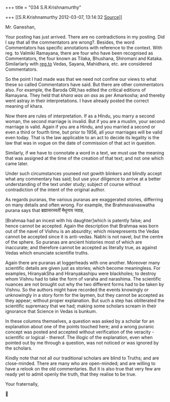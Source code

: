 +++
title = "034 S.R.Krishnamurthy"

+++
[[S.R.Krishnamurthy	2012-03-07, 13:14:32 [Source](https://groups.google.com/g/bvparishat/c/XgnIvVXr-lM)]]



Mr. Ganeshan,



Your posting has just arrived. There are no contradictions in my posting. Did I say that all the commentators are wrong?. Besides, the word Commentators has specific annotations with reference to the context. With reg. to Valmiki Ramayana, there are four who have been recognised as Commentators, the four known as Tilaka, Bhushana, Shiromani and Kataka. Similarlarly with [reg.to](http://reg.to) Vedas, Sayana, Mahidhara, etc. are considered Commentators.



So the point I had made was that we need not confine our views to what these so called Commentators have said. But there are other commentators also. For example, the Baroda ORI,has edited the critical editions of Ramayana. They held that *khara* *was an ass* as per Amarkosha; and thereby went astray in their interpretations. I have already posted the correct meaning of khara.



Now there are rules of interpretation. If as a HIndu, you marry a second woman, the second marriage is invalid. But if you are a muslim, your second marriage is valid. Again if you are a Hindu, and you married a second or even a third or fourth time, but prior to 1956, all your marriages will be valid even today. That is the law applicable to an act to decide its legality is the law that was in vogue on the date of commission of that act in question.

Similarly, if we have to connotate a word in a text, we must use the meaning that was assigned at the time of the creation of that text; and not one which came later.



Under such circumstances youneed not gowith blinkers and blindly accept what any commentary has said; but use your diligence to arrive at a better understanding of the text under study; subject of course without contradiction of the intent of the original author.



As regards puranas, the various puranas are exaggerated stories, differring on many details and often wrong. For example, the Brahmavaivaswatha purana says that ब्रह्मासरस्वतीं मैथुनाय जग्राह, [](https://mail.google.com/mail/html/compose/static_files/goog_1076624960)

\[Brahmaa had an incest with his daughter\]which is patently false; and hence cannot be accepted. Again the description that Brahmaa was born out of the navel of Vishnu is an absurdity; which misrepresents the Vedas cannot be accepted since it is anti-vedas. Nabhi is not navel, but the centre of the sphere. So puranas are ancient histories most of which are inaccurate; and therefore cannot be accepted as literally true, as against Vedas which enunciate scientifie truths.

Again there are puranas at loggerheads with one another. Moreover many scientific details are given just as stories; which become meaningless. For examples, HiranyakSha and Hiranyakashipu were blackholes; to destroy whom Vishnu had to take the form of varaha and narashima. The scientific nuances are not brought out why the two different forms had to be taken by Vishnu. So the authors might have recorded the events knowingly or unknowingly in a story form for the laymen, but they cannot be accepted as they appear; without proper explanation. But such a step has obliterated the scientific supremacy that we had; making some scholars scream in their ignorance that Science in Vedas is bunkum.



In these columns themselves, a question was asked by a scholar for an explanation about one of the points touched here; and a wrong puranic concept was posted and accepted without verification of the veracity - scientific or logical - thereof. The illogic of the explanation, even when pointed out by me through a question, was not noticed or was ignored by the scholars.



Kindly note that not all our traditional scholars are blind to Truths; and are close-minded. There are many who are open-minded; and are willing to have a relook on the old commentaries. But it is also true that very few are ready yet to admit openly the truth, that they realise to be true.



Your fraternally,



